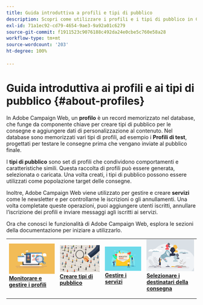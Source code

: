```yaml
---
title: Guida introduttiva a profili e tipi di pubblico
description: Scopri come utilizzare i profili e i tipi di pubblico in Campaign Web
exl-id: 71a1ec92-cd79-4654-9ae3-9a92a01c6279
source-git-commit: f1911523c9076188c492da24e0cbe5c760e58a28
workflow-type: tm+mt
source-wordcount: '203'
ht-degree: 100%

---
```


# Guida introduttiva ai profili e ai tipi di pubblico {#about-profiles}

In Adobe Campaign Web, un **profilo** è un record memorizzato nel database, che funge da componente chiave per creare tipi di pubblico per le consegne e aggiungere dati di personalizzazione al contenuto. Nel database sono memorizzati vari tipi di profili, ad esempio i **Profili di test**, progettati per testare le consegne prima che vengano inviate al pubblico finale.

I **tipi di pubblico** sono set di profili che condividono comportamenti e caratteristiche simili. Questa raccolta di profili può essere generata, selezionata o caricata. Una volta creati, i tipi di pubblico possono essere utilizzati come popolazione target delle consegne.

Inoltre, Adobe Campaign Web viene utilizzato per gestire e creare **servizi** come le newsletter e per controllarne le iscrizioni o gli annullamenti. Una volta completate queste operazioni, puoi aggiungere utenti iscritti, annullare l’iscrizione dei profili e inviare messaggi agli iscritti ai servizi.

Ora che conosci le funzionalità di Adobe Campaign Web, esplora le sezioni della documentazione per iniziare a utilizzarlo.

<table style="table-layout:fixed"><tr style="border: 0;">
<td>
<a href="about-recipients.md">
<img src="../assets/do-not-localize/profiles-audiences-profile.png" alt="Monitorare e gestire l’immagine dei profili">
</a>
<div>
<a href="about-recipients.md"><strong>Monitorare e gestire i profili</strong></a>
</div>
<p>
</td>
<td>
<a href="create-audience.md">
<img src="../assets/do-not-localize/profiles-audiences-audience.png" alt="Creare un’immagine per i tipi di pubblico">
</a>
<div><a href="create-audience.md"><strong>Creare tipi di pubblico</strong>
</div>
<p>
</td>
<td>
<a href="manage-services.md">
<img src="../assets/do-not-localize/profiles-audiences-service.png" alt="Gestire l’immagine per i servizi">
</a>
<div>
<a href="manage-services.md"><strong>Gestire i servizi</strong></a>
</div>
<p></td>
<td>
<a href="add-audience.md">
<img src="../assets/do-not-localize/profiles-audiences-deliveries.png" alt="Selezionare l’immagine dei destinatari della consegna">
</a>
<div>
<a href="add-audience.md"><strong>Selezionare i destinatari della consegna</strong></a>
</div>
<p></td>
</tr></table>